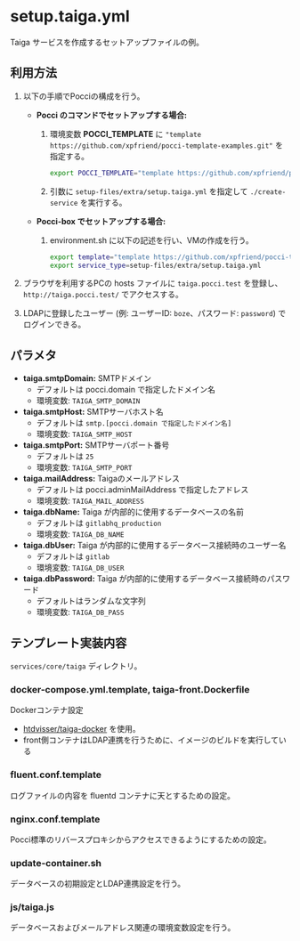 setup.taiga.yml
===============
Taiga サービスを作成するセットアップファイルの例。


利用方法
--------
1.  以下の手順でPocciの構成を行う。
    *   **Pocci のコマンドでセットアップする場合:**
        1.  環境変数 **POCCI_TEMPLATE** に
            `"template https://github.com/xpfriend/pocci-template-examples.git"` を指定する。

            ```bash
            export POCCI_TEMPLATE="template https://github.com/xpfriend/pocci-template-examples.git"
            ```

        1.  引数に `setup-files/extra/setup.taiga.yml` を指定して `./create-service`
            を実行する。
    *   **Pocci-box でセットアップする場合:**
        1.  environment.sh に以下の記述を行い、VMの作成を行う。

            ```bash
            export template="template https://github.com/xpfriend/pocci-template-examples.git"
            export service_type=setup-files/extra/setup.taiga.yml
            ```

1.  ブラウザを利用するPCの hosts ファイルに `taiga.pocci.test` を登録し、
    `http://taiga.pocci.test/` でアクセスする。
1.  LDAPに登録したユーザー (例: ユーザーID: `boze`、パスワード: `password`) でログインできる。



パラメタ
--------
*   **taiga.smtpDomain:** SMTPドメイン
    *   デフォルトは pocci.domain で指定したドメイン名
    *   環境変数: `TAIGA_SMTP_DOMAIN`
*   **taiga.smtpHost:** SMTPサーバホスト名
    *   デフォルトは `smtp.[pocci.domain で指定したドメイン名]`
    *   環境変数: `TAIGA_SMTP_HOST`
*   **taiga.smtpPort:** SMTPサーバポート番号
    *   デフォルトは `25`
    *   環境変数: `TAIGA_SMTP_PORT`
*   **taiga.mailAddress:** Taigaのメールアドレス
    *   デフォルトは pocci.adminMailAddress で指定したアドレス
    *   環境変数: `TAIGA_MAIL_ADDRESS`
*   **taiga.dbName:** Taiga が内部的に使用するデータベースの名前
    *   デフォルトは `gitlabhq_production`
    *   環境変数: `TAIGA_DB_NAME`
*   **taiga.dbUser:** Taiga が内部的に使用するデータベース接続時のユーザー名
    *   デフォルトは `gitlab`
    *   環境変数: `TAIGA_DB_USER`
*   **taiga.dbPassword:** Taiga が内部的に使用するデータベース接続時のパスワード
    *   デフォルトはランダムな文字列
    *   環境変数: `TAIGA_DB_PASS`


テンプレート実装内容
--------------------
`services/core/taiga` ディレクトリ。

### docker-compose.yml.template, taiga-front.Dockerfile
Dockerコンテナ設定
*   [htdvisser/taiga-docker](https://github.com/htdvisser/taiga-docker) を使用。
*   front側コンテナはLDAP連携を行うために、イメージのビルドを実行している

### fluent.conf.template
ログファイルの内容を fluentd コンテナに天とするための設定。

### nginx.conf.template
Pocci標準のリバースプロキシからアクセスできるようにするための設定。

### update-container.sh
データベースの初期設定とLDAP連携設定を行う。

### js/taiga.js
データベースおよびメールアドレス関連の環境変数設定を行う。
